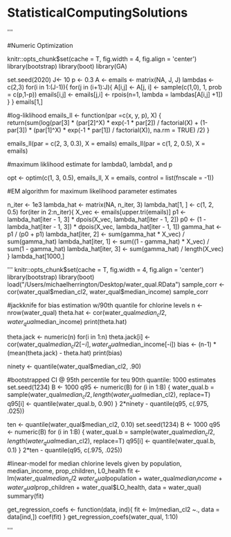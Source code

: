 # StatisticalComputingSolutions

'''


#Numeric Optimization

knitr::opts_chunk$set(cache = T, fig.width = 4, fig.align = 'center')
library(bootstrap)
library(boot)
library(GA)

set.seed(2020)
J<- 10
p <- 0.3
A <- emails <- matrix(NA, J, J)
lambdas <- c(2,3)
for(i in 1:(J-1)){
  for(j in (i+1):J){
    A[i,j] <- A[j, i] <- sample(c(1,0), 1, prob = c(p,1-p))
    emails[i,j] <- emails[j,i] <- rpois(n=1, lambda = lambdas[A[i,j] +1])
  }
}
emails[1,]

#log-liklihood
emails_ll <- function(par =c(x, y, p), X) {
  return(sum(log(par[3] * (par[2]^X) * exp(-1 * par[2]) / factorial(X) + (1-par[3]) *
           (par[1]^X) * exp(-1 * par[1]) / factorial(X)), na.rm = TRUE) /2)
}

emails_ll(par = c(2, 3, 0.3), X = emails)
emails_ll(par = c(1, 2, 0.5), X = emails)

#maximum liklihood estimate for lambda0, lambda1, and p

opt <- optim(c(1, 3, 0.5), emails_ll, X = emails, control = list(fnscale = -1))


#EM algorithm for maximum likelihood parameter estimates 

n_iter <- 1e3
lambda_hat <- matrix(NA, n_iter, 3)
lambda_hat[1, ] <- c(1, 2, 0.5)
for(iter in 2:n_iter){
  X_vec <- emails[upper.tri(emails)]
  p1 <- lambda_hat[iter - 1, 3] * dpois(X_vec, lambda_hat[iter - 1, 2])
  p0 <- (1 - lambda_hat[iter - 1, 3]) * dpois(X_vec, lambda_hat[iter - 1, 1])
  gamma_hat <- p1 / (p0 + p1)
  lambda_hat[iter, 2] <- sum(gamma_hat * X_vec) / 
    sum(gamma_hat)
  lambda_hat[iter, 1] <- sum((1 - gamma_hat) * X_vec) / 
    sum(1 - gamma_hat)
  lambda_hat[iter, 3] <- sum(gamma_hat) / length(X_vec)
}
lambda_hat[1000,]

'''
knitr::opts_chunk$set(cache = T, fig.width = 4, fig.align = 'center')
library(bootstrap)
library(boot)
load("/Users/michaelherrington/Desktop/water_qual.RData")
sample_corr <- cor(water_qual$median_cl2, water_qual$median_income)
sample_corr

#jackknife for bias estimation w/90th quantile for chlorine levels
n <- nrow(water_qual)
theta.hat <- cor(water_qual$median_cl2, water_qual$median_income)
print(theta.hat)

theta.jack <- numeric(n)
for(i in 1:n)
  theta.jack[i] <- cor(water_qual$median_cl2[-i], water_qual$median_income[-i])
bias <- (n-1) * (mean(theta.jack) - theta.hat)
print(bias)

ninety <- quantile(water_qual$median_cl2, .90)

#bootstrapped CI @ 95th percentile for teu 90th quantile: 1000 estimates
set.seed(1234)
B <- 1000
q95 <- numeric(B)
for (i in 1:B) {
  water_qual.b = sample(water_qual$median_cl2, length(water_qual$median_cl2), replace=T)
  q95[i] <- quantile(water_qual.b, 0.90)
}
2*ninety - quantile(q95, c(.975, .025))

ten <- quantile(water_qual$median_cl2, 0.10)
set.seed(1234)
B <- 1000
q95 <- numeric(B)
for (i in 1:B) {
  water_qual.b = sample(water_qual$median_cl2, length(water_qual$median_cl2), replace=T)
  q95[i] <- quantile(water_qual.b, 0.1)
}
2*ten - quantile(q95, c(.975, .025))

#linear-model for median chlorine levels given by population, median_income, prop_children, L0_health
fit <- lm(water_qual$median_cl2 ~ water_qual$population + water_qual$median_income + water_qual$prop_children + water_qual$LO_health, data = water_qual)
summary(fit)

get_regression_coefs <- function(data, ind){
  fit <- lm(median_cl2 ~., data = data[ind,])
  coef(fit)
}
get_regression_coefs(water_qual, 1:10)

'''
